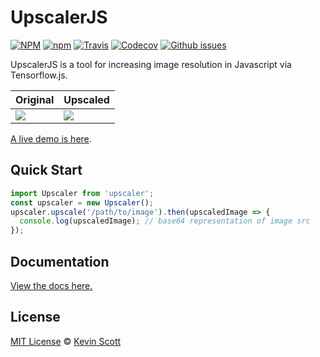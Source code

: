 # UpscalerJS

<a href="https://github.com/thekevinscott/UpscalerJS/blob/master/LICENSE"><img alt="NPM" src="https://img.shields.io/npm/l/upscaler" /></a>
<a href="https://www.npmjs.com/package/upscaler"><img alt="npm" src="https://img.shields.io/npm/dw/upscaler" /></a>
<a href="https://travis-ci.org/github/thekevinscott/UpscalerJS"><img alt="Travis" src="https://img.shields.io/travis/thekevinscott/upscalerjs" /></a>
<a href="https://codecov.io/gh/thekevinscott/upscalerjs"><img alt="Codecov" src="https://img.shields.io/codecov/c/github/thekevinscott/upscalerjs" /></a>
<a href="https://github.com/thekevinscott/UpscalerJS/issues"><img alt="Github issues" src="https://img.shields.io/github/issues/thekevinscott/upscalerjs" /></a>

UpscalerJS is a tool for increasing image resolution in Javascript via Tensorflow.js.

<table>
<thead><tr><th>Original</th><th>Upscaled</th></tr></thead>
<tbody><tr><td><img src="https://github.com/thekevinscott/UpscalerJS/blob/main/assets/baboon-bicubic.png?raw=true" /></td><td><img src="https://github.com/thekevinscott/UpscalerJS/blob/main/assets/baboon-upscaled.png?raw=true" /></td></tr></tbody>
</table>

[A live demo is here](https://upscalerjs.com/demo).

## Quick Start

```javascript
import Upscaler from 'upscaler';
const upscaler = new Upscaler();
upscaler.upscale('/path/to/image').then(upscaledImage => {
  console.log(upscaledImage); // base64 representation of image src
});
```

## Documentation

[View the docs here.](https://upscalerjs.com)

## License

[MIT License](https://oss.ninja/mit/developit/) © [Kevin Scott](https://thekevinscott.com)

